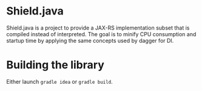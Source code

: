 Shield.java
===
Shield.java is a project to provide a JAX-RS implementation subset that is compiled instead of interpreted.
The goal is to minify CPU consumption and startup time by applying the same concepts used by dagger for DI.

Building the library
===

Either launch `gradle idea` or `gradle build`.